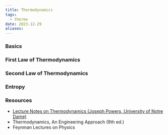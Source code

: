 ```yaml
---
title: Thermodynamics
tags:
  - thermo
date: 2023-12-29
aliases:
---
```

### Basics


### First Law of Thermodynamics


### Second Law of Thermodynamics


### Entropy


### Resources
- [Lecture Notes on Thermodynamics (Joseph Powers, University of Notre Dame)](https://www3.nd.edu/~powers/ame.20231/notes.pdf)
- Thermodynamics, An Engineering Approach (9th ed.)
- Feynman Lectures on Physics